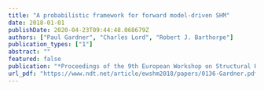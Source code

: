 ```yaml
---
title: "A probabilistic framework for forward model-driven SHM"
date: 2018-01-01
publishDate: 2020-04-23T09:44:48.068679Z
authors: ["Paul Gardner", "Charles Lord", "Robert J. Barthorpe"]
publication_types: ["1"]
abstract: ""
featured: false
publication: "*Proceedings of the 9th European Workshop on Structural Health Monitoring*"
url_pdf: "https://www.ndt.net/article/ewshm2018/papers/0136-Gardner.pdf"
---
```



